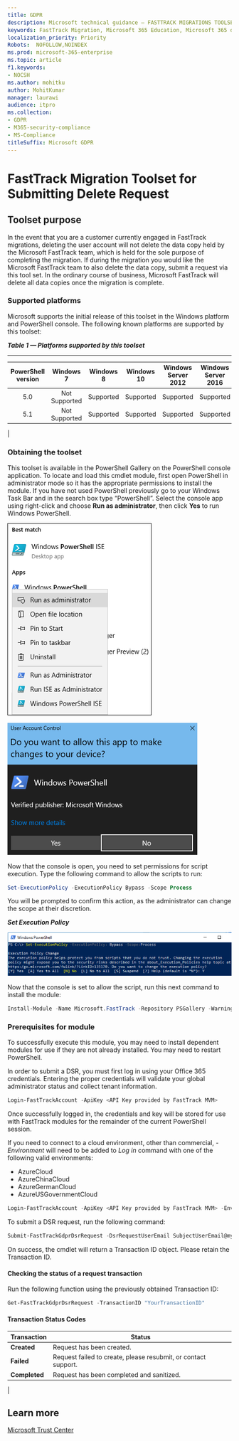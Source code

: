 ```yaml
---
title: GDPR
description: Microsoft technical guidance — FASTTRACK MIGRATIONS TOOLSET FOR SUBMITTING DELETE REQUEST
keywords: FastTrack Migration, Microsoft 365 Education, Microsoft 365 documentation, GDPR
localization_priority: Priority
Robots:  NOFOLLOW,NOINDEX
ms.prod: microsoft-365-enterprise
ms.topic: article
f1.keywords:
- NOCSH
ms.author: mohitku
author: MohitKumar
manager: laurawi
audience: itpro
ms.collection:
- GDPR
- M365-security-compliance
- MS-Compliance
titleSuffix: Microsoft GDPR
---
```


# FastTrack Migration Toolset for Submitting Delete Request

## Toolset purpose

In the event that you are a customer currently engaged in FastTrack migrations, deleting the user account will not delete the data copy held by the Microsoft FastTrack team, which is held for the sole purpose of completing the migration. If during the migration you would like the Microsoft FastTrack team to also delete the data copy, submit a request via this tool set. In the ordinary course of business, Microsoft FastTrack will delete all data copies once the migration is complete.

### Supported platforms

Microsoft supports the initial release of this  toolset in the Windows platform and PowerShell console. The following known platforms are supported by this toolset:

***Table 1 — Platforms supported by this toolset***

****

|PowerShell version|Windows 7|Windows 8|Windows 10|Windows Server 2012|Windows Server 2016|
|:---:|:---:|:---:|:---:|:---:|:---:|
|5.0|Not Supported|Supported|Supported|Supported|Supported|
|5.1|Not Supported|Supported|Supported|Supported|Supported|
|

### Obtaining the toolset

This toolset is available in the PowerShell Gallery on the PowerShell console application.  To locate and load this cmdlet module, first open PowerShell in administrator mode so it has the appropriate permissions to install the module. If you have not used PowerShell previously go to your Windows Task Bar and in the search box type “PowerShell”. Select the console app using right-click and choose **Run as administrator**, then click **Yes** to run Windows PowerShell.

![PowerShell — Run as administrator](../media/fasttrack-powershell_image.png)

![PowerShell — Allow app to make changes](../media/fasttrack-run-powershell_image.png)

Now that the console is open, you need to set permissions for script execution. Type the following command to allow the scripts to run:

```powershell
Set-ExecutionPolicy -ExecutionPolicy Bypass -Scope Process
```

You will be prompted to confirm this action, as the administrator can change the scope at their discretion.

***Set Execution Policy***

![Set Execution Policy Change in PowerShell](../media/powershell-set-execution-policy_image.png)

Now that the console is set to allow the script, run this next command to install the module:

```powershell
Install-Module -Name Microsoft.FastTrack -Repository PSGallery -WarningAction SilentlyContinue -Force
```

### Prerequisites for module

To successfully execute this module, you may need to install dependent modules for use if they are not already installed. You may need to restart PowerShell.

In order to submit a DSR, you must first log in using your Office 365 credentials. Entering the proper credentials will validate your global administrator status and collect tenant information.

```powershell
Login-FastTrackAccount -ApiKey <API Key provided by FastTrack MVM>
```

Once successfully logged in, the credentials and key will be stored for use with FastTrack modules for the remainder of the current PowerShell session.

If you need to connect to a cloud environment, other than commercial, *-Environment* will need to be added to *Log in* command with one of the following valid environments:

- AzureCloud
- AzureChinaCloud
- AzureGermanCloud
- AzureUSGovernmentCloud

```powershell
Login-FastTrackAccount -ApiKey <API Key provided by FastTrack MVM> -Environment <cloud environment>
```

To submit a DSR request, run the following command:

```powershell
Submit-FastTrackGdprDsrRequest -DsrRequestUserEmail SubjectUserEmail@mycompany.com
```

On success, the cmdlet will return a Transaction ID object. Please retain the Transaction ID.

#### Checking the status of a request transaction

Run the following function using the previously obtained Transaction ID:

```powershell
Get-FastTrackGdprDsrRequest -TransactionID "YourTransactionID"
```

#### Transaction Status Codes

|Transaction|Status|
|---|---|
|**Created**|Request has been created.|
|**Failed**|Request failed to create, please resubmit, or contact support.|
|**Completed**|Request has been completed and sanitized.|
|

<!-- original version: **Created**	Request has been created<br/>**Failed**	Request failed to create, please resubmit, or contact support<br/>**Completed**	Request has been completed and sanitized -->

## Learn more

[Microsoft Trust Center](https://www.microsoft.com/trust-center/privacy/gdpr-overview)
